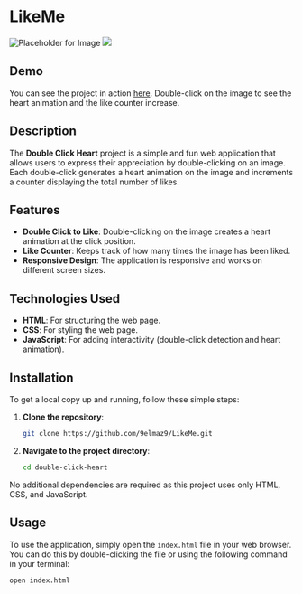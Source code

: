 # LikeMe

![Placeholder for Image](https://i.pinimg.com/564x/68/d3/5c/68d35c6ec496f24c1d902d39a85b70a8.jpg)
![](https://sunveter.ru/uploads/posts/2022-01/1642925107_dovolnoe-serdechko.gif)

## Demo
You can see the project in action [here](https://9elmaz9.github.io/LikeMe/). Double-click on the image to see the heart animation and the like counter increase.

## Description
The **Double Click Heart** project is a simple and fun web application that allows users to express their appreciation by double-clicking on an image. Each double-click generates a heart animation on the image and increments a counter displaying the total number of likes.



## Features
- **Double Click to Like**: Double-clicking on the image creates a heart animation at the click position.
- **Like Counter**: Keeps track of how many times the image has been liked.
- **Responsive Design**: The application is responsive and works on different screen sizes.

## Technologies Used
- **HTML**: For structuring the web page.
- **CSS**: For styling the web page.
- **JavaScript**: For adding interactivity (double-click detection and heart animation).

## Installation
To get a local copy up and running, follow these simple steps:

1. **Clone the repository**:
    ```bash
    git clone https://github.com/9elmaz9/LikeMe.git
    ```

2. **Navigate to the project directory**:
    ```bash
    cd double-click-heart
    ```

No additional dependencies are required as this project uses only HTML, CSS, and JavaScript.

## Usage
To use the application, simply open the `index.html` file in your web browser. You can do this by double-clicking the file or using the following command in your terminal:
```bash
open index.html
